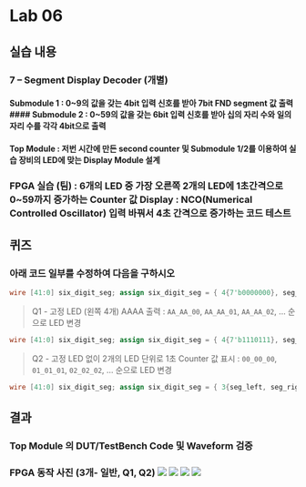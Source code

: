 # Lab 06 
## 실습 내용 
### **7 – Segment Display Decoder (개별)** 
#### **Submodule 1** : 0~9의 값을 갖는 4bit 입력 신호를 받아 7bit FND segment 값 출력 #### **Submodule 2** : 0~59의 값을 갖는 6bit 입력 신호를 받아 십의 자리 수와 일의 자리 수를 각각 4bit으로 출력
 #### **Top Module** : 저번 시간에 만든 second counter 및 Submodule 1/2를 이용하여 실습 장비의 LED에 맞는 Display Module 설계 
 ### FPGA 실습 (팀) : 6개의 LED 중 가장 오른쪽 2개의 LED에 1초간격으로 0~59까지 증가하는 Counter 값 Display : NCO(Numerical Controlled Oscillator) 입력 바꿔서 4초 간격으로 증가하는 코드 테스트 
 ## 퀴즈 
 ### 아래 코드 일부를 수정하여 다음을 구하시오
  ```verilog 
  wire [41:0] six_digit_seg; assign six_digit_seg = { 4{7'b0000000}, seg_left, seg_right } 
  ``` 
  > Q1 - 고정 LED (왼쪽 4개) AAAA 출력 :
  `AA_AA_00`, `AA_AA_01`, `AA_AA_02`, … 순으로 LED 변경 
  ```verilog 
  wire [41:0] six_digit_seg; assign six_digit_seg = { 4{7'b1110111}, seg_left, seg_right } 
  ``` 
  >  Q2 - 고정 LED 없이 2개의 LED 단위로 1초 Counter 값 표시 : 
  `00_00_00`, `01_01_01`, `02_02_02`, … 순으로 LED 변경 
  ```verilog 
  wire [41:0] six_digit_seg; assign six_digit_seg = { 3{seg_left, seg_right} } 
 ```

   ## 결과 
   ### **Top Module 의 DUT/TestBench Code 및 Waveform 검증** 
   ### **FPGA 동작 사진 (3개- 일반, Q1, Q2)** ![](https://github.com/jungeun0/logic_design/blob/master/project%2006/12312321213213.PNG) ![](https://github.com/jungeun0/logic_design/blob/master/project%2006/result.jpg) ![](https://github.com/jungeun0/logic_design/blob/master/project%2006/q2.jpg) ![](https://github.com/jungeun0/logic_design/blob/master/project%2006/q3.jpg)
<!--stackedit_data:
eyJoaXN0b3J5IjpbMzQzMzUxODI5LDExODk3NjcxMjEsLTExOD
Y5ODM1OTMsLTgyMDIwMDUzNiwtMjAyMjIwNjM3MSw4MzMxMjE2
NjcsLTg3NTM2NjA4XX0=
-->